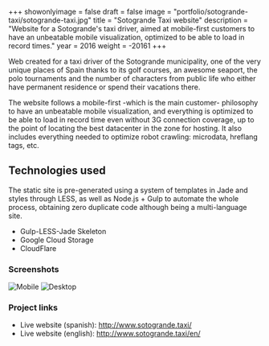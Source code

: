 +++
showonlyimage = false
draft = false
image = "portfolio/sotogrande-taxi/sotogrande-taxi.jpg"
title = "Sotogrande Taxi website"
description = "Website for a Sotogrande's taxi driver, aimed at mobile-first customers to have an unbeatable mobile visualization, optimized to be able to load in record times."
year = 2016
weight = -20161
+++

Web created for a taxi driver of the Sotogrande municipality, one of the very unique places of Spain thanks to its golf courses, an awesome seaport, the polo tournaments and the number of characters from public life who either have permanent residence or spend their vacations there.

The website follows a mobile-first -which is the main customer- philosophy to have an unbeatable mobile visualization, and everything is optimized to be able to load in record time even without 3G connection coverage, up to the point of locating the best datacenter in the zone for hosting. It also includes everything needed to optimize robot crawling: microdata, hreflang tags, etc.

## Technologies used

The static site is pre-generated using a system of templates in Jade and styles through LESS, as well as Node.js + Gulp to automate the whole process, obtaining zero duplicate code although being a multi-language site.

* Gulp-LESS-Jade Skeleton
* Google Cloud Storage
* CloudFlare

### Screenshots

![Mobile](/portfolio/sotogrande-taxi/mobile.jpg)
![Desktop](/portfolio/sotogrande-taxi/desktop.jpg)

### Project links

* Live website (spanish): http://www.sotogrande.taxi/
* Live website (english): http://www.sotogrande.taxi/en/
